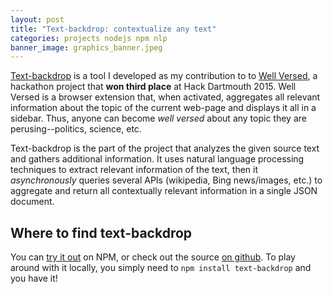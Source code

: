 ```yaml
---
layout: post
title: "Text-backdrop: contextualize any text"
categories: projects nodejs npm nlp
banner_image: graphics_banner.jpeg
---
```

[Text-backdrop][github-repo] is a tool I developed as my contribution to to [Well Versed][hackdart], a hackathon project that **won third place** at Hack Dartmouth 2015. Well Versed is a browser extension that, when activated, aggregates all relevant information about the topic of the current web-page and displays it all in a sidebar. Thus, anyone can become *well versed* about any topic they are perusing--politics, science, etc.

Text-backdrop is the part of the project that analyzes the given source text and gathers additional information. It uses natural language processing techniques to extract relevant information of the text, then it *asynchronously* queries several APIs (wikipedia, Bing news/images, etc.) to aggregate and return all contextually relevant information in a single JSON document.

## Where to find text-backdrop
You can [try it out][npm-tonic-page] on NPM, or check out the source [on github][github-repo]. To play around with it locally, you simply need to `npm install text-backdrop` and you have it!

[npm-tonic-page]: https://tonicdev.com/npm/text-backdrop
[github-repo]: https://github.com/kahliloppenheimer/text-backdrop
[npm-page]: https://www.npmjs.com/package/text-backdrop
[hackdart]: http://devpost.com/software/well-versed
